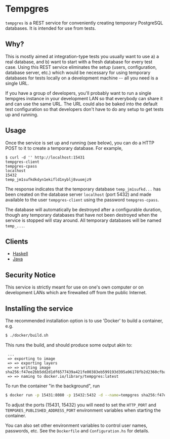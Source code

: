 # Tempgres

`tempgres` is a REST service for conveniently creating temporary
PostgreSQL databases. It is intended for use from tests.

## Why?

This is mostly aimed at integration-type tests you usually want to use a) a real
database, and b) want to start with a fresh database for every test case. Using
this REST service eliminates the setup (users, configuration, database server,
etc.) which would be necessary for using temporary databases for tests locally
on a development machine -- all you need is a single URL.

If you have a group of developers, you'll probably want to run a single tempgres
instance in your development LAN so that everybody can share it and can use the
same URL. The URL could also be baked into the default test configuration so
that developers don't have to do any setup to get tests up and running.

## Usage

Once the service is set up and running (see below), you can do a HTTP
POST to it to create a temporary database. For example,

```
$ curl -d '' http://localhost:15431
tempgres-client
tempgres-cpass
localhost
15432
temp_jm1sufkdkdyn1ekifld1nyblj8vuomjz9
```

The response indicates that the temporary database
`temp_jm1sufkd...` has been created on the
database server `localhost` (port 5432) and made available to the user
`tempgres-client` using the password `tempgres-cpass`.

The database will automatically be destroyed after a configurable
duration, though any temporary databases that have not been destroyed
when the service is stopped will stay around. All temporary databases
will be named `temp_...`.

## Clients

- [Haskell](http://hackage.haskell.org/package/tempgres-client)
- [Java](https://github.com/ClockworkConsulting/tempgres-client)

## Security Notice

This service is strictly meant for use on one's own computer or on development
LANs which are firewalled off from the public Internet.

## Installing the service

The recommended installation option is to use 'Docker' to build a container,
e.g.

```sh
$ ./docker/build.sh
```

This runs the build, and should produce some output akin to:

``` text
 ...
 => exporting to image
 => => exporting layers
 => => writing image sha256:f47ee2bb5dd2d1df6577439a421fe00383eb599193d395a96178fb2d2360cfba
 => => naming to docker.io/library/tempgres:latest
```

To run the container "in the background", run

```sh
$ docker run -p 15431:8080 -p 15432:5432 -d --name=tempgres sha256:f47ee2bb5dd2d1df657743...
```

To adjust the ports (15431, 15432) you will need to set the `HTTP_PORT` and
`TEMPGRES_PUBLISHED_ADDRESS_PORT` environment variables when starting the
container.

You can also set other environment variables to control user names, passwords,
etc. See the `Dockerfile` and `Configuration.hs` for details.

